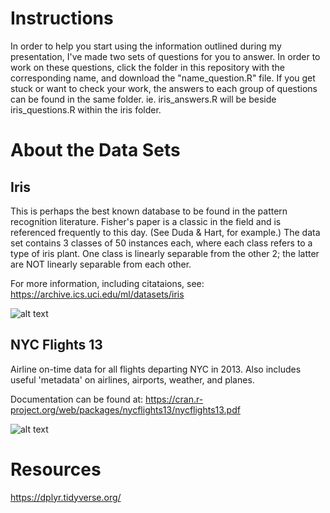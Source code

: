 # Instructions

In order to help you start using the information outlined during my presentation, I've made two sets of questions for you to answer. In order to work on these questions, click the folder in this repository with the corresponding name, and download the "name_question.R" file. 
If you get stuck or want to check your work, the answers to each group of questions can be found in the same folder. ie. iris_answers.R will be beside iris_questions.R within the iris folder. 

# About the Data Sets

## Iris

This is perhaps the best known database to be found in the pattern recognition literature. Fisher's paper is a classic in the field and is referenced frequently to this day. (See Duda & Hart, for example.) The data set contains 3 classes of 50 instances each, where each class refers to a type of iris plant. One class is linearly separable from the other 2; the latter are NOT linearly separable from each other.  

For more information, including citataions, see: https://archive.ics.uci.edu/ml/datasets/iris

![alt text](https://upload.wikimedia.org/wikipedia/commons/4/49/Iris_germanica_%28Purple_bearded_Iris%29%2C_Wakehurst_Place%2C_UK_-_Diliff.jpg "Iris")

## NYC Flights 13 

Airline on-time data for all flights departing NYC in 2013. Also includes useful 'metadata' on airlines, airports, weather, and planes.  

Documentation can be found at: https://cran.r-project.org/web/packages/nycflights13/nycflights13.pdf

![alt text](https://upload.wikimedia.org/wikipedia/commons/5/5e/ANA_777-300_Taking_off_from_JFK.jpg "JFK AIrport")


# Resources

https://dplyr.tidyverse.org/
